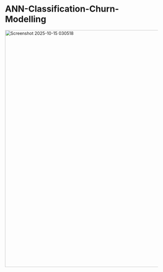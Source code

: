 # ANN-Classification-Churn-Modelling

<img width="1357" height="782" alt="Screenshot 2025-10-15 030518" src="https://github.com/user-attachments/assets/746adc61-ea0e-40f4-b86b-8bafc85be924" />
